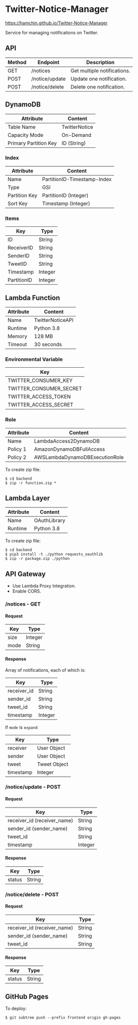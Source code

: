 # Twitter-Notice-Manager

https://hamchin.github.io/Twitter-Notice-Manager

Service for managing notifications on Twitter.

## API

| Method | Endpoint | Description |
| - | - | - |
| GET | /notices | Get multiple notifications. |
| POST | /notice/update | Update one notification. |
| POST | /notice/delete | Delete one notification. |

## DynamoDB

| Attribute | Content |
| - | - |
| Table Name | TwitterNotice |
| Capacity Mode | On-Demand |
| Primary Partition Key | ID (String) |

### Index

| Attribute | Content |
| - | - |
| Name | PartitionID-Timestamp-Index |
| Type | GSI |
| Partition Key | PartitionID (Integer) |
| Sort Key | Timestamp (Integer) |

### Items

| Key | Type |
| - | - |
| ID | String |
| ReceiverID | String |
| SenderID | String |
| TweetID | String |
| Timestamp | Integer |
| PartitionID | Integer |

## Lambda Function

| Attribute | Content |
| - | - |
| Name | TwitterNoticeAPI |
| Runtime | Python 3.8 |
| Memory | 128 MB |
| Timeout | 30 seconds |

### Environmental Variable

| Key |
| - |
| TWITTER_CONSUMER_KEY |
| TWITTER_CONSUMER_SECRET |
| TWITTER_ACCESS_TOKEN |
| TWITTER_ACCESS_SECRET |

### Role

| Attribute | Content |
| - | - |
| Name | LambdaAccess2DynamoDB |
| Policy 1 | AmazonDynamoDBFullAccess |
| Policy 2 | AWSLambdaDynamoDBExecutionRole |

To create zip file:

```
$ cd backend
$ zip -r function.zip *
```

## Lambda Layer

| Attribute | Content |
| - | - |
| Name | OAuthLibrary |
| Runtime | Python 3.8 |

To create zip file:

```
$ cd backend
$ pip3 install -t ./python requests_oauthlib
$ zip -r package.zip ./python
```

## API Gateway

- Use Lambda Proxy Integration.
- Enable CORS.

### /notices - GET

#### Request

| Key | Type |
| - | - |
| size | Integer |
| mode | String |

#### Response

Array of notifications, each of which is:

| Key | Type |
| - | - |
| receiver_id | String |
| sender_id | String |
| tweet_id | String |
| timestamp | Integer |

If `mode` is `expand`:

| Key | Type |
| - | - |
| receiver | User Object |
| sender | User Object |
| tweet | Tweet Object |
| timestamp | Integer |

### /notice/update - POST

#### Request

| Key | Type |
| - | - |
| receiver_id (receiver_name) | String |
| sender_id (sender_name) | String |
| tweet_id | String |
| timestamp | Integer |

#### Response

| Key | Type |
| - | - |
| status | String |

### /notice/delete - POST

#### Request

| Key | Type |
| - | - |
| receiver_id (receiver_name) | String |
| sender_id (sender_name) | String |
| tweet_id | String |

#### Response

| Key | Type |
| - | - |
| status | String |

## GitHub Pages

To deploy:

```
$ git subtree push --prefix frontend origin gh-pages
```
